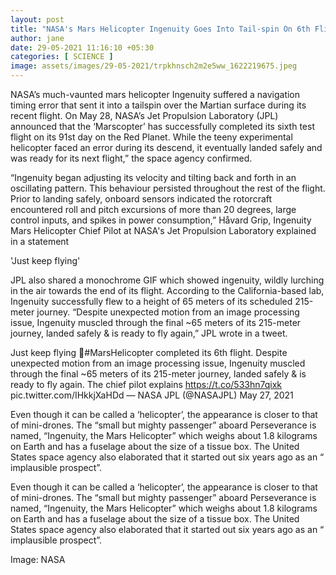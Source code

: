 ```yaml
---
layout: post
title: "NASA's Mars Helicopter Ingenuity Goes Into Tail-spin On 6th Flight; Watch The GIF"
author: jane 
date: 29-05-2021 11:16:10 +05:30 
categories: [ SCIENCE ] 
image: assets/images/29-05-2021/trpkhnsch2m2e5ww_1622219675.jpeg
---
```

NASA’s much-vaunted mars helicopter Ingenuity suffered a navigation timing error that sent it into a tailspin over the Martian surface during its recent flight. On May 28, NASA’s Jet Propulsion Laboratory (JPL) announced that the ‘Marscopter’ has successfully completed its sixth test flight on its 91st day on the Red Planet. While the teeny experimental helicopter faced an error during its descend, it eventually landed safely and was ready for its next flight,” the space agency confirmed.

“Ingenuity began adjusting its velocity and tilting back and forth in an oscillating pattern. This behaviour persisted throughout the rest of the flight. Prior to landing safely, onboard sensors indicated the rotorcraft encountered roll and pitch excursions of more than 20 degrees, large control inputs, and spikes in power consumption,” Håvard Grip, Ingenuity Mars Helicopter Chief Pilot at NASA's Jet Propulsion Laboratory explained in a statement

'Just keep flying'

JPL also shared a monochrome GIF which showed ingenuity, wildly lurching in the air towards the end of its flight. According to the California-based lab, Ingenuity successfully flew to a height of 65 meters of its scheduled 215-meter journey. “Despite unexpected motion from an image processing issue, Ingenuity muscled through the final ~65 meters of its 215-meter journey, landed safely & is ready to fly again,” JPL wrote in a tweet.

Just keep flying 🚁#MarsHelicopter completed its 6th flight. Despite unexpected motion from an image processing issue, Ingenuity muscled through the final ~65 meters of its 215-meter journey, landed safely & is ready to fly again. The chief pilot explains https://t.co/533hn7qixk pic.twitter.com/IHkkjXaHDd — NASA JPL (@NASAJPL) May 27, 2021

Even though it can be called a ‘helicopter’, the appearance is closer to that of mini-drones. The “small but mighty passenger” aboard Perseverance is named, “Ingenuity, the Mars Helicopter” which weighs about 1.8 kilograms on Earth and has a fuselage about the size of a tissue box. The United States space agency also elaborated that it started out six years ago as an “ implausible prospect”.

Even though it can be called a ‘helicopter’, the appearance is closer to that of mini-drones. The “small but mighty passenger” aboard Perseverance is named, “Ingenuity, the Mars Helicopter” which weighs about 1.8 kilograms on Earth and has a fuselage about the size of a tissue box. The United States space agency also elaborated that it started out six years ago as an “ implausible prospect”.

Image: NASA